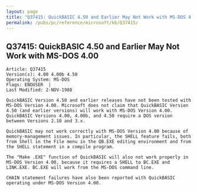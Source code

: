 ```yaml
---
layout: page
title: "Q37415: QuickBASIC 4.50 and Earlier May Not Work with MS-DOS 4.00"
permalink: /pubs/pc/reference/microsoft/kb/Q37415/
---
```


## Q37415: QuickBASIC 4.50 and Earlier May Not Work with MS-DOS 4.00

	Article: Q37415
	Version(s): 4.00 4.00b 4.50
	Operating System: MS-DOS
	Flags: ENDUSER  |
	Last Modified: 2-NOV-1988
	
	QuickBASIC Version 4.50 and earlier releases have not been tested with
	MS-DOS Version 4.00. Microsoft does not claim that QuickBASIC Version
	4.50 (and earlier versions) will work with MS-DOS Version 4.00.
	QuickBASIC Versions 4.00, 4.00b, and 4.50 require a DOS version
	between Versions 2.10 and 3.x.
	
	QuickBASIC may not work correctly with MS-DOS Version 4.00 because of
	memory-management issues. In particular, the SHELL feature fails, both
	from Shell in the File menu in the QB.EXE editing environment and from
	the SHELL statement in a compile program.
	
	The "Make .EXE" function of QuickBASIC will also not work properly in
	MS-DOS Version 4.00, because it requires a SHELL to BC.EXE and
	LINK.EXE. BC.EXE will work from the MS-DOS command line.
	
	CHAIN statement failures have also been reported with QuickBASIC
	operating under MS-DOS Version 4.00.
